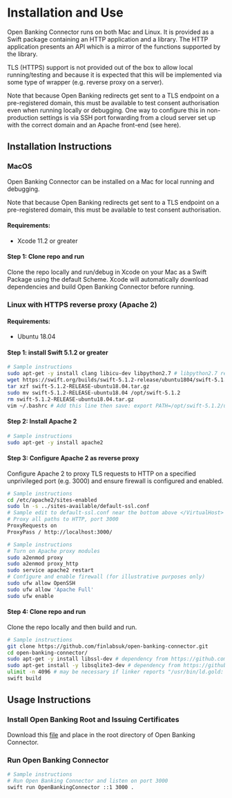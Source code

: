 # Installation and Use

Open Banking Connector runs on both Mac and Linux. It is provided as a Swift package containing an HTTP application and a library. The HTTP application presents an API which is a mirror of the functions supported by the library.

TLS (HTTPS) support is not provided out of the box to allow local running/testing and because it is expected that this will be implemented via some type of wrapper (e.g. reverse proxy on a server).

Note that because Open Banking redirects get sent to a TLS endpoint on a pre-registered domain, this must be available to test consent authorisation even when running locally or debugging. One way to configure this in non-production settings is via SSH port forwarding from a cloud server set up with the correct domain and an Apache front-end (see here).

## Installation Instructions

### MacOS

Open Banking Connector can be installed on a Mac for local running and debugging. 

Note that because Open Banking redirects get sent to a TLS endpoint on a pre-registered domain, this must be available to test consent authorisation.

#### Requirements:
* Xcode 11.2 or greater

#### Step 1: Clone repo and run

Clone the repo locally and run/debug in Xcode on your Mac as a Swift Package using the default Scheme. Xcode will automatically download dependencies and build Open Banking Connector before running.

### Linux with HTTPS reverse proxy (Apache 2)

#### Requirements:
* Ubuntu 18.04

#### Step 1: install Swift 5.1.2 or greater

```bash
# Sample instructions
sudo apt-get -y install clang libicu-dev libpython2.7 # libpython2.7 required for REPL
wget https://swift.org/builds/swift-5.1.2-release/ubuntu1804/swift-5.1.2-RELEASE/swift-5.1.2-RELEASE-ubuntu18.04.tar.gz
tar xzf swift-5.1.2-RELEASE-ubuntu18.04.tar.gz
sudo mv swift-5.1.2-RELEASE-ubuntu18.04 /opt/swift-5.1.2
rm swift-5.1.2-RELEASE-ubuntu18.04.tar.gz
vim ~/.bashrc # Add this line then save: export PATH=/opt/swift-5.1.2/usr/bin:$PATH
```

#### Step 2: Install Apache 2

```bash
# Sample instructions
sudo apt-get -y install apache2
```

#### Step 3: Configure Apache 2 as reverse proxy

Configure Apache 2 to proxy TLS requests to HTTP on a specified unprivileged port (e.g. 3000) and ensure firewall is configured and enabled.

```bash
# Sample instructions
cd /etc/apache2/sites-enabled
sudo ln -s ../sites-available/default-ssl.conf
# Sample edit to default-ssl.conf near the bottom above </VirtualHost>
# Proxy all paths to HTTP, port 3000
ProxyRequests on
ProxyPass / http://localhost:3000/
```

```bash
# Sample instructions
# Turn on Apache proxy modules
sudo a2enmod proxy
sudo a2enmod proxy_http
sudo service apache2 restart
# Configure and enable firewall (for illustrative purposes only)
sudo ufw allow OpenSSH
sudo ufw allow 'Apache Full'
sudo ufw enable
```

#### Step 4: Clone repo and run

Clone the repo locally and then build and run.

```bash
# Sample instructions
git clone https://github.com/finlabsuk/open-banking-connector.git
cd open-banking-connector/
sudo apt-get -y install libssl-dev # dependency from https://github.com/IBM-Swift/BlueRSA 
sudo apt-get install -y libsqlite3-dev # dependency from https://github.com/vapor/sqlite-nio
ulimit -n 4096 # may be necessary if linker reports "/usr/bin/ld.gold: fatal error: out of file descriptors and couldn't close any"
swift build
```

## Usage Instructions

### Install Open Banking Root and Issuing Certificates

Download this [file](https://openbanking.atlassian.net/wiki/download/attachments/313918598/ca.pem?version=1&modificationDate=1531913034543&cacheVersion=1&api=v2) and place in the root directory of Open Banking Connector.

### Run Open Banking Connector

```bash
# Sample instructions
# Run Open Banking Connector and listen on port 3000
swift run OpenBankingConnector ::1 3000 .
```
